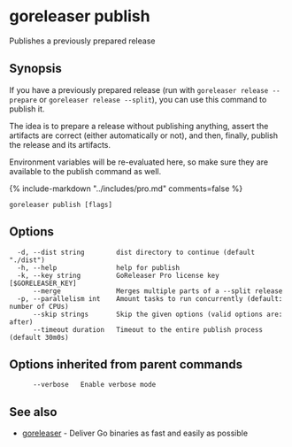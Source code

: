 # goreleaser publish

Publishes a previously prepared release

## Synopsis

If you have a previously prepared release (run with `goreleaser release --prepare` or `goreleaser release --split`), you can use this command to publish it.

The idea is to prepare a release without publishing anything, assert the
artifacts are correct (either automatically or not), and then, finally, publish
the release and its artifacts.

Environment variables will be re-evaluated here, so make sure they are
available to the publish command as well.

{% include-markdown "../includes/pro.md" comments=false %}

```
goreleaser publish [flags]
```

## Options

```
  -d, --dist string        dist directory to continue (default "./dist")
  -h, --help               help for publish
  -k, --key string         GoReleaser Pro license key [$GORELEASER_KEY]
      --merge              Merges multiple parts of a --split release
  -p, --parallelism int    Amount tasks to run concurrently (default: number of CPUs)
      --skip strings       Skip the given options (valid options are: after)
      --timeout duration   Timeout to the entire publish process (default 30m0s)
```

## Options inherited from parent commands

```
      --verbose   Enable verbose mode
```

## See also

- [goreleaser](/cmd/goreleaser/) - Deliver Go binaries as fast and easily as possible

